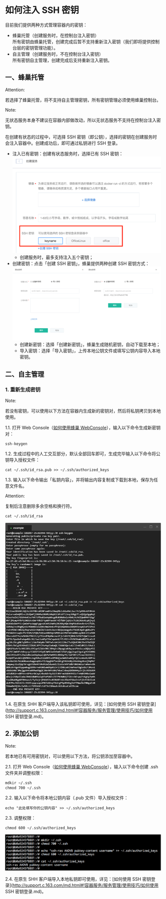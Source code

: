 # 如何注入 SSH 密钥

目前我们提供两种方式管理容器内的密钥：

* 蜂巢托管（创建服务时，在控制台注入密钥）<br>所有密钥由蜂巢托管，创建完成后暂不支持重新注入密钥（我们即将提供控制台层的密钥管理功能）。
* 自主管理（创建服务时，不在控制台注入密钥）<br>所有密钥自主管理，创建完成后支持重新注入密钥。


## 一、蜂巢托管
<span>Attention:</span><div class="alertContent">若选择了蜂巢托管，将不支持自主管理密钥，所有密钥管理必须使用蜂巢控制台。</div>

<span>Note:</span><div class="alertContent">无状态服务本身不建议在容器内部做改动，所以无状态服务不支持在控制台注入密钥。</div>

在创建有状态的过程中，可选择 SSH 密钥（即公钥），选择的密钥在创建服务时会注入容器中。创建成功后，即可通过私钥进行 SSH 登录。

* 注入已有密钥：创建有状态服务时，选择已有 SSH 密钥：![](../image/如何注入SSH密钥-选择注入密钥.png)
	* 创建服务时，最多支持注入五个密钥；
* 创建密钥：点击「创建 SSH 密钥」，蜂巢提供两种创建 SSH 密钥方式：
![](../image/创建服务-创建有状态服务-创建密钥.png)
	* 创建新密钥：选择「创建新密钥」，蜂巢生成随机密钥，自动下载至本地；
	* 导入密钥：选择「导入密钥」，上传本地公钥文件或填写公钥内容导入本地密钥。


## 二、自主管理

### 1. 重新生成密钥

<span>Note:</span><div class="alertContent">若没有密钥，可以使用以下方法在容器内生成新的密钥对，然后将私钥拷贝到本地使用。</div>

1.1. 打开 Web Console（[如何使用蜂巢 WebConsole](http://support.c.163.com/md.html#!容器服务/服务管理/使用技巧/如何使用蜂巢WebConsole.md)），输入以下命令生成新密钥对：

	ssh-keygen

1.2. 生成过程中的人工交互部分，默认全部回车即可，生成完毕输入以下命令将公钥导入授权文件：
	
	cat ~/.ssh/id_rsa.pub >> ~/.ssh/authorized_keys

1.3. 输入以下命令输出「私钥内容」，并将输出内容复制或下载到本地，保存为任意文件名。

<span>Attention:</span><div class="alertContent">复制后注意删除多余空格和换行符。</div>

	cat ~/.ssh/id_rsa

![](../image/如何使用SSH密钥登录-重新注入密钥.png)

1.4. 在原生 SHH 客户端导入该私钥即可使用，详见：[如何使用 SSH 密钥登录](http://support.c.163.com/md.html#!容器服务/服务管理/使用技巧/如何使用 SSH 密钥登录.md)。


## 2. 添加公钥

<span>Note:</span><div class="alertContent">若本地已有可用密钥对，可以使用以下方法，将公钥添加至容器中。</div>

2.1. 打开 Web Console（[如何使用蜂巢 WebConsole](http://support.c.163.com/md.html#!容器服务/服务管理/使用技巧/如何使用蜂巢WebConsole.md)），输入以下命令创建 .ssh 文件夹并调整权限：

	mdkir ~/.ssh
	chmod 700 ~/.ssh

2.2. 输入以下命令将本地公钥内容（.pub 文件）导入授权文件：

	echo "此处填写你的公钥内容" >> ~/.ssh/authorized_keys

2.3. 调整权限：

	chmod 600 ~/.ssh/authorized_keys

![](../image/如何注入SSH密钥-添加公钥.png)

2.4. 在原生 SHH 客户端导入本地私钥即可使用，详见：[如何使用 SSH 密钥登录](http://support.c.163.com/md.html#!容器服务/服务管理/使用技巧/如何使用 SSH 密钥登录.md)。










